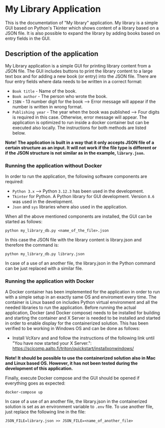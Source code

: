 # My Library Application

This is the documentation of "My library" application. My library is a simple GUI based on Python's Tkinter which shows content of a library based on a JSON file. It is also possible to expand the library by adding books based on entry fields in the GUI.

## Description of the application

My Library application is a simple GUI for printing library content from a JSON file. The GUI includes buttons to print the library content to a large text box and for adding a new book (or entry) into the JSON file. There are four entry fields where data needs to be written in a correct format:
* `Book title` - Name of the book.
* `Book author` - The person who wrote the book.
* `ISBN` - 13 number digit for the book --> Error message will appear if the number is written in wrong format.
* `Publishing year` - The year when the book was published --> Four digits is required in this case. Otherwise, error message will appear.
The application is optimized to run inside a docker container but can be executed also locally. The instructions for both methods are listed below.

<b>Note! The application is built in a way that it only accepts JSON file of a certain structure as an input. It will not work if the file type is different or if the JSON structure is not similar as in the example, `library.json`.</b>

### Running the application without Docker

In order to run the application, the following software components are required: 
* `Python 3.x` --> Python `3.12.3` has been used in the development.
* `Tkinter` for Python. A Python library for GUI development. Version `8.6` was used in the development.
* `Json` and `sys` libraries where also used in the application.

When all the above mentioned components are installed, the GUI can be started as follows:
```
python my_library_db.py <name_of_the_file>.json
```
In this case the JSON file with the library content is library.json and therefore the command is:
```
python my_library_db.py library.json
```

In case of a use of an another file, the library.json in the Python command can be just replaced with a similar file.

### Running the application with Docker

A Docker container has been implemented for the application in order to run with a simple setup in an exactly same OS and enviroment every time. The container is Linux based on includes Python virtual environment and all the needed libraries to run the application. Before running the actual application, Docker (and Docker compose) needs to be installed for building and starting the container and X Server is needed to be installed and started in order to enable display for the containerized solution. This has been verified to be working in Windows OS and can be done as follows:
  * Install VcXsrv and and follow the instructions of the following link until "You have now started your X Server.": 
    https://scicomp.aalto.fi/triton/quickstart/installxonwindows/
    
<b>Note! It should be possible to use the containerized solution also in Mac and Linux based OS. However, it has not been tested during the development of this application.</b>

Finally, execute Docker compose and the GUI should be opened if everything goes as expected:
```
docker-compose up
```
In case of a use of an another file, the library.json in the containerized solution is set as an environment variable to `.env` file. To use another file, just replace the following line in the file:
```
JSON_FILE=library.json >> JSON_FILE=<name_of_another_file>
```
